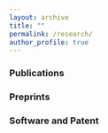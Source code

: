 ```yaml
---
layout: archive
title: ""
permalink: /research/
author_profile: true
---
```


### Publications

### Preprints

### Software and Patent

